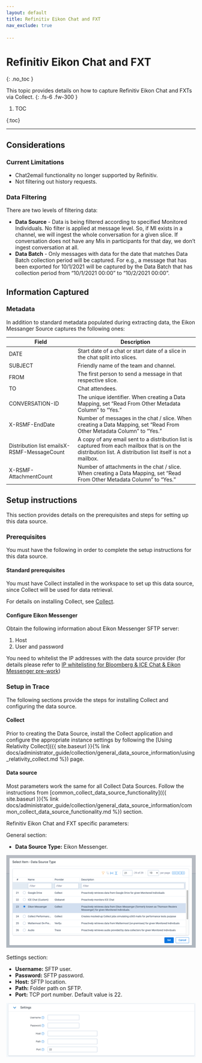 ```yaml
---
layout: default
title: Refinitiv Eikon Chat and FXT
nav_exclude: true

---
```


# Refinitiv Eikon Chat and FXT

{: .no_toc }

This topic provides details on how to capture Refinitiv Eikon Chat and FXTs via Collect.
{: .fs-6 .fw-300 }

1. TOC

{:toc}

---

## Considerations

### Current Limitations 

- Chat2email functionality no longer supported by Refinitiv.
- Not filtering out history requests. 

### Data Filtering

There are two levels of filtering data: 

- **Data Source** - Data is being filtered according to specified Monitored Individuals. No filter is applied at message level. So, if MI exists in a channel, we will ingest the whole conversation for a given slice. If conversation does not have any Mis in participants for that day, we don’t ingest conversation at all. 
- **Data Batch** - Only messages with data for the date that matches Data Batch collection period will be captured. For e.g., a message that has been exported for 10/1/2021 will be captured by the Data Batch that has collection period from “10/1/2021 00:00” to “10/2/2021 00:00”. 

## Information Captured

### Metadata 

In addition to standard metadata populated during extracting data, the Eikon Messanger Source captures the following ones: 

| Field                                       | Description                                                  |
| ------------------------------------------- | ------------------------------------------------------------ |
| DATE                                        | Start date of a chat or start date of a slice in the chat split into slices. |
| SUBJECT                                     | Friendly name of the team and channel.                       |
| FROM                                        | The first person to send a message in that respective slice. |
| TO                                          | Chat attendees.                                              |
| CONVERSATION-ID                             | The unique identifier. When creating a Data Mapping, set “Read From Other Metadata Column” to “Yes.” |
| X-RSMF-EndDate                              | Number of messages in the chat / slice. When creating a Data Mapping, set “Read From Other Metadata Column” to “Yes.” |
| Distribution list emailsX-RSMF-MessageCount | A copy of any email sent to a distribution list is captured from each mailbox that is on the distribution list. A distribution list itself is not a mailbox. |
| X-RSMF-AttachmentCount                      | Number of attachments in the chat / slice. When creating a Data Mapping, set “Read From Other Metadata Column” to “Yes.” |

## Setup instructions 

This section provides details on the prerequisites and steps for setting up this data source.

### Prerequisites

You must have the following in order to complete the setup instructions for this data source.

#### Standard prerequisites

You must have Collect installed in the workspace to set up this data source, since Collect will be used for data retrieval. 

For details on installing Collect, see [Collect]().

#### Configure Eikon Messenger 

Obtain the following information about Eikon Messenger SFTP server: 

1. Host
2. User and password

You need to whitelist the IP addresses with the data source provider (for details please refer to [IP whitelisting for Bloomberg & ICE Chat & Eikon Messenger pre-work](bookmark://_IP_whitelisting_for)) 

### Setup in Trace

The following sections provide the steps for installing Collect and configuring the data source.

#### Collect

Prior to creating the Data Source, install the Collect application and configure the appropriate instance settings by following the [Using Relativity Collect]({{ site.baseurl }}{% link docs/administrator_guide/collection/general_data_source_information/using_relativity_collect.md %}) page.

#### Data source

Most parameters work the same for all Collect Data Sources. Follow the instructions from [common_collect_data_source_functionality]({{ site.baseurl }}{% link docs/administrator_guide/collection/general_data_source_information/common_collect_data_source_functionality.md %}) section. 

Refinitiv Eikon Chat and FXT specific parameters: 

General section: 

- **Data Source Type:** Eikon Messenger.  

![](media/refinitiv_eikon_chat_and_fxt_viacollect/SelectItem_DataSourceType.png)

Settings section:

- **Username:** SFTP user.
- **Password:** SFTP password.
- **Host:** SFTP location.
- **Path:** Folder path on SFTP.
- **Port:** TCP port number. Default value is 22.

![](media/refinitiv_eikon_chat_and_fxt_via_collect/Settings.png)

 

